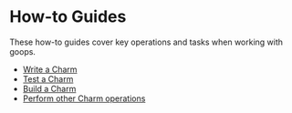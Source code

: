 # How-to Guides

These how-to guides cover key operations and tasks when working with goops.

- [Write a Charm](write_a_charm.md)
- [Test a Charm](test_a_charm.md)
- [Build a Charm](build_a_charm.md)
- [Perform other Charm operations](perform_other_charm_operations.md)
